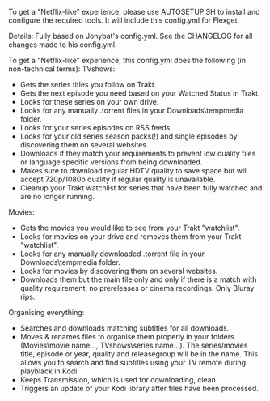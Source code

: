 To get a "Netflix-like" experience, please use AUTOSETUP.SH to install and configure the required tools. It will include this config.yml for Flexget. 

Details:
Fully based on Jonybat's config.yml. See the CHANGELOG for all changes made to his config.yml. 

To get a "Netflix-like" experience, this config.yml does the following (in non-technical terms):
TVshows:
- Gets the series titles you follow on Trakt.
- Gets the next episode you need based on your Watched Status in Trakt.
- Looks for these series on your own drive. 
- Looks for any manually .torrent files in your Downloads\tempmedia folder.
- Looks for your series episodes on RSS feeds.
- Looks for your old series season packs(!) and single episodes by discovering them on several websites.
- Downloads if they match your requirements to prevent low quality files or language specific versions from being downloaded. 
- Makes sure to download regular HDTV quality to save space but will accept 720p/1080p quality if regular quality is unavailable.
- Cleanup your Trakt watchlist for series that have been fully watched and are no longer running. 

Movies:
- Gets the movies you would like to see from your Trakt "watchlist".
- Looks for movies on your drive and removes them from your Trakt "watchlist". 
- Looks for any manually downloaded .torrent file in your Downloads\tempmedia folder.
- Looks for movies by discovering them on several websites. 
- Downloads them but the main file only and only if there is a match with quality requirement: no prereleases or cinema recordings. Only Bluray rips. 

Organising everything:
- Searches and downloads matching subtitles for all downloads.
- Moves & renames files to organise them properly in your folders (Movies\movie name\..., TVshows\series name\...). The series/movies title, episode or year, quality and releasegroup will be in the name. This allows you to search and find subtitles using your TV remote during playblack in Kodi.
- Keeps Transmission, which is used for downloading, clean. 
- Triggers an update of your Kodi library after files have been processed.
